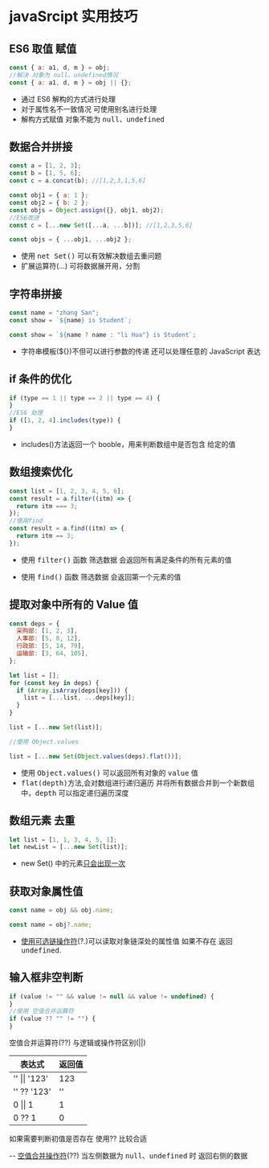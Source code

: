 # javaSrcipt 实用技巧

## ES6 取值 赋值

```js
const { a: a1, d, m } = obj;
//解决 对象为 null、undefined情况
const { a: a1, d, m } = obj || {};
```

- 通过 ES6 解构的方式进行处理
- 对于属性名不一致情况 可使用别名进行处理
- 解构方式赋值 对象不能为 <kbd>null</kbd>、<kbd>undefined</kbd>

## 数据合并拼接

```js
const a = [1, 2, 3];
const b = [1, 5, 6];
const c = a.concat(b); //[1,2,3,1,5,6]

const obj1 = { a: 1 };
const obj2 = { b: 2 };
const objs = Object.assign({}, obj1, obj2);
//ES6改进
const c = [...new Set([...a, ...b])]; //[1,2,3,5,6]

const objs = { ...obj1, ...obj2 };
```

- 使用 <kbd>net Set()</kbd> 可以有效解决数组去重问题
- 扩展运算符(...) 可将数据展开用，分割

## 字符串拼接

```js
const name = "zhang San";
const show = `${name} is Student`;

const show = `${name ? name : "li Hua"} is Student`;
```

- 字符串模板(${})不但可以进行参数的传递 还可以处理任意的 JavaScript 表达

## if 条件的优化

```js
if (type == 1 || type == 2 || type == 4) {
}
//ES6 处理
if ([1, 2, 4].includes(type)) {
}
```

- includes()方法返回一个 booble，用来判断数组中是否包含 给定的值

## 数组搜索优化

```js
const list = [1, 2, 3, 4, 5, 6];
const result = a.filter((itm) => {
  return itm === 3;
});
//使用find
const result = a.find((itm) => {
  return itm == 3;
});
```

- 使用 <kbd>filter()</kbd> 函数 筛选数据 会返回所有满足条件的所有元素的值

- 使用 <kbd>find()</kbd> 函数 筛选数据 会返回第一个元素的值

## 提取对象中所有的 Value 值

```js
const deps = {
  采购部: [1, 2, 3],
  人事部: [5, 8, 12],
  行政部: [5, 14, 79],
  运输部: [3, 64, 105],
};

let list = [];
for (const key in deps) {
  if (Array.isArray(deps[key])) {
    list = [...list, ...deps[key]];
  }
}

list = [...new Set(list)];

//使用 Object.values

list = [...new Set(Object.values(deps).flat())];
```

- 使用 <kbd>Object.values()</kbd> 可以返回所有对象的 <kbd>value</kbd> 值
- <kbd>flat(depth)</kbd>方法,会对数组进行递归遍历 并将所有数据合并到一个新数组中，<kbd>depth</kbd> 可以指定递归遍历深度

## 数组元素 去重

```js
let list = [1, 1, 3, 4, 5, 1];
let newList = [...new Set(list)];
```

- new Set() 中的元素[只会出现一次](https://developer.mozilla.org/zh-CN/docs/Web/JavaScript/Reference/Global_Objects/Set)

## 获取对象属性值

```js
const name = obj && obj.name;

const name = obj?.name;
```

- [使用可选链操作符](https://developer.mozilla.org/zh-CN/docs/Web/JavaScript/Reference/Operators/Optional_chaining)(?.)可以读取对象链深处的属性值 如果不存在 返回 <kbd>undefined</kbd>.

## 输入框非空判断

```js
if (value != "" && value != null && value != undefined) {
}
//使用 空值合并运算符
if (value ?? "" != "") {
}

```

空值合并运算符(??) 与逻辑或操作符区别(||)

| 表达式 | 返回值 |
| ---- | ---- |
| '' \|\| '123' | 123 |
| '' ?? '123' | '' |
| 0 \|\| 1 | 1 |
| 0 ?? 1 | 0 |
如果需要判断初值是否存在 使用?? 比较合适

-- [空值合并操作符](https://developer.mozilla.org/zh-CN/docs/Web/JavaScript/Reference/Operators/Nullish_coalescing_operator)(??) 当左侧数据为 <kbd>null</kbd>、<kbd>undefined</kbd> 时 返回右侧的数据
